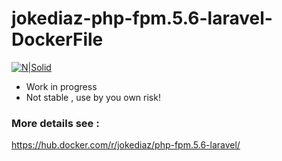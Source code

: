 # jokediaz-php-fpm.5.6-laravel-DockerFile

[![N|Solid](https://hub.docker.com/public/images/official/registry.png)](https://hub.docker.com/r/jokediaz/php-fpm.5.6-laravel/)



  - Work in progress
  - Not stable , use by you own risk!
  

### More details see :
https://hub.docker.com/r/jokediaz/php-fpm.5.6-laravel/

